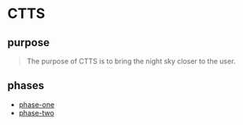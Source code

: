 # CTTS

## purpose

> The purpose of CTTS is to bring the night sky closer to the user.

## phases

- [phase-one](./docs/phase-one.md)
- [phase-two](./docs/phase-two.md)
